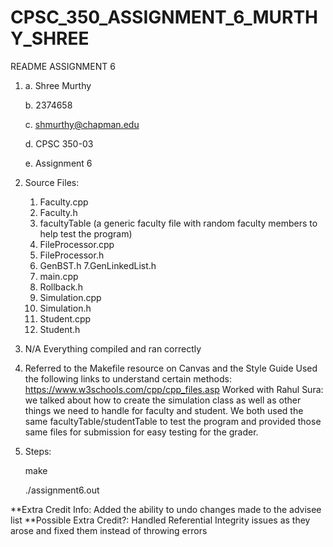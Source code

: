 # CPSC_350_ASSIGNMENT_6_MURTHY_SHREE


README ASSIGNMENT 6

1)
    a. Shree Murthy
	
    b. 2374658
	
    c. shmurthy@chapman.edu
	
    d. CPSC 350-03
	
    e. Assignment 6

2) Source Files:
    1. Faculty.cpp
    2. Faculty.h
    3. facultyTable (a generic faculty file with random faculty members to help test the program)
    4. FileProcessor.cpp
    5. FileProcessor.h
    6. GenBST.h
    7.GenLinkedList.h
    8. main.cpp
    9. Rollback.h
    10. Simulation.cpp
    11. Simulation.h
    12. Student.cpp
    13. Student.h

3) N/A Everything compiled and ran correctly


4) Referred to the Makefile resource on Canvas and the Style Guide
   Used the following links to understand certain methods: 
        https://www.w3schools.com/cpp/cpp_files.asp 
    Worked with Rahul Sura: we talked about how to create the simulation class as well as other things we need to handle for faculty and student. We both used the same facultyTable/studentTable to test the program and provided those same files for submission for easy testing for the grader.



        
5) Steps:
    
	make 
	
    ./assignment6.out


**Extra Credit Info: Added the ability to undo changes made to the advisee list
**Possible Extra Credit?: Handled Referential Integrity issues as they arose and fixed them instead of throwing errors